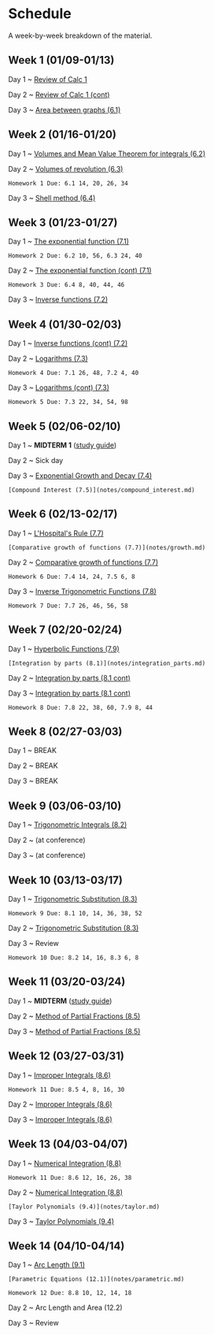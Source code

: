 # Schedule

A week-by-week breakdown of the material.

## Week  1 (01/09-01/13)

Day 1
  ~ [Review of Calc 1](notes/calc1_review.md)

Day 2
  ~ [Review of Calc 1 (cont)](notes/calc1_review.md)

Day 3
  ~ [Area between graphs (6.1)](notes/area_graphs.md)


## Week  2 (01/16-01/20)

Day 1
  ~ [Volumes and Mean Value Theorem for integrals (6.2)](notes/volumes.md)

Day 2
  ~ [Volumes of revolution (6.3)](notes/volumes_revolution.md)

    Homework 1 Due: 6.1 14, 20, 26, 34

Day 3
  ~ [Shell method (6.4)](notes/volumes_shell.md)

## Week  3 (01/23-01/27)

Day 1
  ~ [The exponential function (7.1)](notes/exponential.md)

    Homework 2 Due: 6.2 10, 56, 6.3 24, 40

Day 2
  ~ [The exponential function (cont) (7.1)](notes/exponential.md)

    Homework 3 Due: 6.4 8, 40, 44, 46

Day 3
  ~ [Inverse functions (7.2)](notes/inverse_functions.md)

## Week  4 (01/30-02/03)

Day 1
  ~ [Inverse functions (cont) (7.2)](notes/inverse_functions.md)

Day 2
  ~ [Logarithms (7.3)](notes/logarithms.md)

    Homework 4 Due: 7.1 26, 48, 7.2 4, 40

Day 3
  ~ [Logarithms (cont) (7.3)](notes/logarithms.md)

    Homework 5 Due: 7.3 22, 34, 54, 98

## Week  5 (02/06-02/10)

Day 1
  ~ **MIDTERM 1** ([study guide](notes/midterm1_study_guide.md))

Day 2
  ~ Sick day

Day 3
  ~ [Exponential Growth and Decay (7.4)](notes/exponential_growth.md)

    [Compound Interest (7.5)](notes/compound_interest.md)


## Week  6 (02/13-02/17)

Day 1
  ~ [L'Hospital's Rule (7.7)](notes/lhopital.md)

    [Comparative growth of functions (7.7)](notes/growth.md)

Day 2
  ~ [Comparative growth of functions (7.7)](notes/growth.md)

    Homework 6 Due: 7.4 14, 24, 7.5 6, 8

Day 3
  ~ [Inverse Trigonometric Functions (7.8)](notes/inverse_trig.md)

    Homework 7 Due: 7.7 26, 46, 56, 58

## Week  7 (02/20-02/24)

Day 1
  ~ [Hyperbolic Functions (7.9)](notes/hyperbolic.md)

    [Integration by parts (8.1)](notes/integration_parts.md)

Day 2
  ~ [Integration by parts (8.1 cont)](notes/integration_parts.md)

Day 3
  ~ [Integration by parts (8.1 cont)](notes/integration_parts.md)

    Homework 8 Due: 7.8 22, 38, 60, 7.9 8, 44

## Week  8 (02/27-03/03)

Day 1
  ~ BREAK

Day 2
  ~ BREAK

Day 3
  ~ BREAK


## Week  9 (03/06-03/10)

Day 1
  ~ [Trigonometric Integrals (8.2)](notes/integrals_trig.md)

Day 2
  ~ (at conference)

Day 3
  ~ (at conference)

## Week 10 (03/13-03/17)

Day 1
  ~ [Trigonometric Substitution (8.3)](notes/integrals_trig_subst.md)

    Homework 9 Due: 8.1 10, 14, 36, 38, 52

Day 2
  ~ [Trigonometric Substitution (8.3)](notes/integrals_trig_subst.md)

Day 3
  ~ Review

    Homework 10 Due: 8.2 14, 16, 8.3 6, 8

## Week 11 (03/20-03/24)

Day 1
  ~ **MIDTERM** ([study guide](notes/midterm2_study_guide.md))

Day 2
  ~ [Method of Partial Fractions (8.5)](notes/integrals_partial.md)

Day 3
  ~ [Method of Partial Fractions (8.5)](notes/integrals_partial.md)

## Week 12 (03/27-03/31)

Day 1
  ~ [Improper Integrals (8.6)](notes/integrals_improper.md)

    Homework 11 Due: 8.5 4, 8, 16, 30

Day 2
  ~ [Improper Integrals (8.6)](notes/integrals_improper.md)

Day 3
  ~ [Improper Integrals (8.6)](notes/integrals_improper.md)

## Week 13 (04/03-04/07)

Day 1
  ~ [Numerical Integration (8.8)](notes/integrals_numerical.md)

    Homework 11 Due: 8.6 12, 16, 26, 38

Day 2
  ~ [Numerical Integration (8.8)](notes/integrals_numerical.md)

    [Taylor Polynomials (9.4)](notes/taylor.md)

Day 3
  ~ [Taylor Polynomials (9.4)](notes/taylor.md)

## Week 14 (04/10-04/14)

Day 1
  ~ [Arc Length (9.1)](notes/arc_length.md)

    [Parametric Equations (12.1)](notes/parametric.md)

    Homework 12 Due: 8.8 10, 12, 14, 18

Day 2
  ~ Arc Length and Area (12.2)

Day 3
  ~ Review
